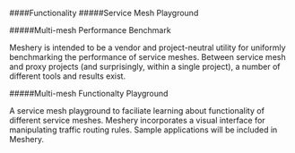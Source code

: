 ####Functionality
#####Service Mesh Playground

#####Multi-mesh Performance Benchmark
 
Meshery is intended to be a vendor and project-neutral utility for uniformly benchmarking the performance of service meshes. Between service mesh and proxy projects (and surprisingly, within a single project), a number of different tools and results exist.

#####Multi-mesh Functionalty Playground

A service mesh playground to faciliate learning about functionality of different service meshes. Meshery incorporates a visual interface for manipulating traffic routing rules. Sample applications will be included in Meshery.